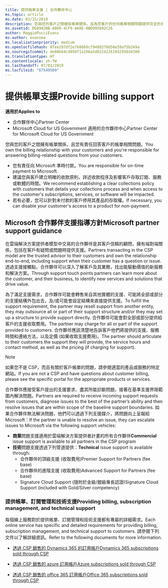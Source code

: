 ```yaml
---
title: 提供帳單支援 | 合作夥伴中心
ms.topic: article
ms.date: 03/15/2019
description: 您與您的客戶之間擁有帳單關係，且為您客戶的任何帳單相關問題提供完全的支援。
ms.assetid: DE0942BB-A0D0-4CF9-A60E-0BD095692C26
author: MaggiePucciEvans
ms.author: evansma
ms.localizationpriority: medium
ms.openlocfilehash: 8fee297df2e768609cf9480370d56e59af5b249a
ms.sourcegitcommit: de88bb4cd994f1a106a5d02242261042958d4300
ms.translationtype: HT
ms.contentlocale: zh-TW
ms.lasthandoff: 07/03/2019
ms.locfileid: "67549509"
---
```

# <a name="provide-billing-support"></a><span data-ttu-id="f57f3-103">提供帳單支援</span><span class="sxs-lookup"><span data-stu-id="f57f3-103">Provide billing support</span></span>

<span data-ttu-id="f57f3-104">**適用於**</span><span class="sxs-lookup"><span data-stu-id="f57f3-104">**Applies to**</span></span>

-  <span data-ttu-id="f57f3-105">合作夥伴中心</span><span class="sxs-lookup"><span data-stu-id="f57f3-105">Partner Center</span></span>
-  <span data-ttu-id="f57f3-106">Microsoft Cloud for US Government 適用的合作夥伴中心</span><span class="sxs-lookup"><span data-stu-id="f57f3-106">Partner Center for Microsoft Cloud for US Government</span></span>


<span data-ttu-id="f57f3-107">您與您的客戶之間擁有帳單關係，且您有責任回答客戶的帳單相關問題。</span><span class="sxs-lookup"><span data-stu-id="f57f3-107">You own the billing relationship with your customers and you're responsible for answering billing-related questions from your customers.</span></span>

-   <span data-ttu-id="f57f3-108">您有責任向 Microsoft 準時付款。</span><span class="sxs-lookup"><span data-stu-id="f57f3-108">You are responsible for on-time payment to Microsoft.</span></span>
-   <span data-ttu-id="f57f3-109">建議您與客戶建立明確的收款原則，詳述收款程序及影響客戶存取訂閱、服務或軟體的時間。</span><span class="sxs-lookup"><span data-stu-id="f57f3-109">We recommend establishing a clear collections policy with customers that details your collections process and when access to the customer's subscriptions, services, or software will be impacted.</span></span>
-   <span data-ttu-id="f57f3-110">若有必要，您可以針對未付款的客戶停用其產品的存取權。</span><span class="sxs-lookup"><span data-stu-id="f57f3-110">If necessary, you can disable your customer's access to a product for non-payment.</span></span>

## <a name="microsoft-partner-support-guidance"></a><span data-ttu-id="f57f3-111">Microsoft 合作夥伴支援指導方針</span><span class="sxs-lookup"><span data-stu-id="f57f3-111">Microsoft partner support guidance</span></span>

<span data-ttu-id="f57f3-112">在雲端解決方案提供者模型中交易的合作夥伴是其客戶信賴的顧問，擁有端對端關係，包括在客戶有疑問或問題時提供支援。</span><span class="sxs-lookup"><span data-stu-id="f57f3-112">Partners transacting in the CSP model are the trusted advisor to their customers and own the relationship end-to-end, including support when their customer has a question or issue.</span></span> <span data-ttu-id="f57f3-113">透過支援接觸點，合作夥伴可以深入了解客戶及其業務，找出能驅動價值的新服務和解決方案。</span><span class="sxs-lookup"><span data-stu-id="f57f3-113">Through support touch points partners can learn more about the customer, and their business, to identify new services and solutions that drive value.</span></span>

<span data-ttu-id="f57f3-114">為了滿足支援需求，合作夥伴可能會轉售來自其他實體的支援、可能將全部或部分的支援結構外包出去，及/或可能會設定結構來直接提供支援。</span><span class="sxs-lookup"><span data-stu-id="f57f3-114">To fulfill the support requirement, the partner may resell support from another entity, they may outsource all or part of their support structure and/or they may set up a structure to provide support directly.</span></span>  <span data-ttu-id="f57f3-115">合作夥伴可能會對全部或部分提供給客戶的支援收取費用。</span><span class="sxs-lookup"><span data-stu-id="f57f3-115">The partner may charge for all or part of the support provided to customers.</span></span> <span data-ttu-id="f57f3-116">合作夥伴應該清楚地告訴客戶他們將提供的支援、服務時間和連絡方法，以及定價 (如果收取支援費用)。</span><span class="sxs-lookup"><span data-stu-id="f57f3-116">The partner should articulate to their customers the support they will provide, the service hours and contact method, as well as the pricing (if charging for support).</span></span> 

>[!Note]
><span data-ttu-id="f57f3-117">如果您不是 CSP，而且有關於客戶帳單的問題，請參閱適當的產品或服務的特定網站。</span><span class="sxs-lookup"><span data-stu-id="f57f3-117">If you are not a CSP and have questions about customer billing, please see the specific portal for the appropriate products or services.</span></span>

<span data-ttu-id="f57f3-118">合作夥伴應接受客戶提出的支援要求、盡其所能診斷問題，接著在基準支援界限範圍內解決問題。</span><span class="sxs-lookup"><span data-stu-id="f57f3-118">Partners are required to receive incoming support requests from customers, diagnose issues to the best of the partner’s ability and then resolve issues that are within scope of the baseline support boundaries.</span></span> <span data-ttu-id="f57f3-119">如果合作夥伴無法解決問題，他們可以透過下列支援媒介，將問題向上呈報給 Microsoft：</span><span class="sxs-lookup"><span data-stu-id="f57f3-119">If the partner is unable to resolve an issue, they can escalate issues to Microsoft via the following support vehicles:</span></span>

- <span data-ttu-id="f57f3-120">**商業**問題支援適用於雲端解決方案提供者計畫的所有合作夥伴</span><span class="sxs-lookup"><span data-stu-id="f57f3-120">**Commercial** issue support is available to all partners in the CSP program</span></span>
-   <span data-ttu-id="f57f3-121">**技術**問題支援透過下列管道提供：</span><span class="sxs-lookup"><span data-stu-id="f57f3-121">**Technical** issue support is available through:</span></span>
    -   <span data-ttu-id="f57f3-122">合作夥伴的頂級支援 (收取費用)</span><span class="sxs-lookup"><span data-stu-id="f57f3-122">Premier Support for Partners (fee base)</span></span>
    -   <span data-ttu-id="f57f3-123">合作夥伴的進階支援 (收取費用)</span><span class="sxs-lookup"><span data-stu-id="f57f3-123">Advanced Support for Partners (fee base)</span></span>
    -   <span data-ttu-id="f57f3-124">Signature Cloud Support (隨附於金級/銀級專長認證)</span><span class="sxs-lookup"><span data-stu-id="f57f3-124">Signature Cloud Support (included with Gold/Silver competency)</span></span>

### <a name="providing-billing-subscription-management-and-technical-support"></a><span data-ttu-id="f57f3-125">提供帳單、訂閱管理和技術支援</span><span class="sxs-lookup"><span data-stu-id="f57f3-125">Providing billing, subscription management, and technical support</span></span> 

<span data-ttu-id="f57f3-126">每個線上服務對於提供帳單、訂閱管理和技術支援都有專屬的詳細需求。</span><span class="sxs-lookup"><span data-stu-id="f57f3-126">Each online service has specific and detailed requirements for providing billing, subscription management, and technical support to customers.</span></span> <span data-ttu-id="f57f3-127">請參閱下列文件以了解詳細資訊。</span><span class="sxs-lookup"><span data-stu-id="f57f3-127">Refer to the following documents for more information.</span></span>

-   [<span data-ttu-id="f57f3-128">透過 CSP 銷售的 Dynamics 365 的訂用帳戶</span><span class="sxs-lookup"><span data-stu-id="f57f3-128">Dynamics 365 subscriptions sold through CSP</span></span>](https://www.microsoftpartnercommunity.com/t5/CSP/Microsoft-Partner-Support-Guidance/m-p/5262#M30)

-   [<span data-ttu-id="f57f3-129">透過 CSP 銷售的 azure 訂用帳戶</span><span class="sxs-lookup"><span data-stu-id="f57f3-129">Azure subscriptions sold through CSP</span></span>](https://www.microsoftpartnercommunity.com/t5/CSP/Microsoft-Partner-Support-Guidance/m-p/5263#M31)

-   [<span data-ttu-id="f57f3-130">透過 CSP 銷售的 office 365 訂用帳戶</span><span class="sxs-lookup"><span data-stu-id="f57f3-130">Office 365 subscriptions sold through CSP</span></span>](https://www.microsoftpartnercommunity.com/t5/CSP/Microsoft-Partner-Support-Guidance/m-p/5264#M32)
 

